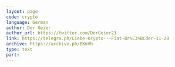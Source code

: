 ```yaml
---
layout: page
code: crypto
language: German
author: Der Geier
author_url: https://twitter.com/DerGeier21
link: https://telegra.ph/Liebe-Krypto---Fiat-Br%C3%BCder-11-20
archive: https://archive.ph/BKmVh
type: text
part: 
---
```


